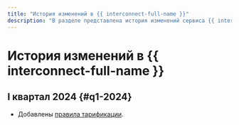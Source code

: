 ```yaml
---
title: "История изменений в {{ interconnect-full-name }}"
description: "В разделе представлена история изменений сервиса {{ interconnect-name }}."
---
```


# История изменений в {{ interconnect-full-name }}

## I квартал 2024 {#q1-2024}

* Добавлены [правила тарификации](./pricing.md).
